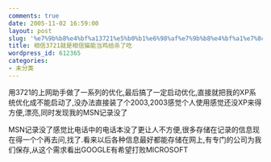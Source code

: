 ```yaml
---
comments: true
date: 2005-11-02 16:59:00
layout: post
slug: '%e7%9b%b8%e4%bf%a13721%e5%b0%b1%e6%98%af%e7%9b%b8%e4%bf%a1%e7%8c%ab%e8%83%bd%e5%bd%93%e9%b8%a1%e7%bb%99%e6%9d%80%e4%ba%86%e5%90%83'
title: 相信3721就是相信猫能当鸡给杀了吃
wordpress_id: 612365
categories:
- 未分类
---
```


用3721的上网助手做了一系列的优化,最后搞了一定启动优化,直接就把我的XP系统优化成不能启动了,没办法直接装了个2003,2003感觉个人使用感觉还没XP来得方便,漂亮,同时发现我的MSN记录没了

MSN记录没了感觉比电话中的电话本没了更让人不方便,很多存储在记录的信息现在得一个个再去问,找了.看来以后各种信息最好都能存储在网上,有专门的公司为我们保存,从这个需求看出GOOGLE有希望打败MICROSOFT
